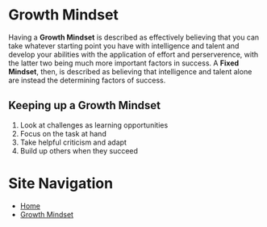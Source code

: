 # Growth Mindset
Having a **Growth Mindset** is described as effectively believing that you can take whatever starting point you have with intelligence and talent and develop your abilities with the application of effort and perserverence, with the latter two being much more important factors in success. A **Fixed Mindset**, then, is described as believing that intelligence and talent alone are instead the determining factors of success. 

## Keeping up a Growth Mindset
1. Look at challenges as learning opportunities
2. Focus on the task at hand
3. Take helpful criticism and adapt
4. Build up others when they succeed

# Site Navigation 
- [Home](README.md)
- [Growth Mindset](Growth_Mindset.md)

